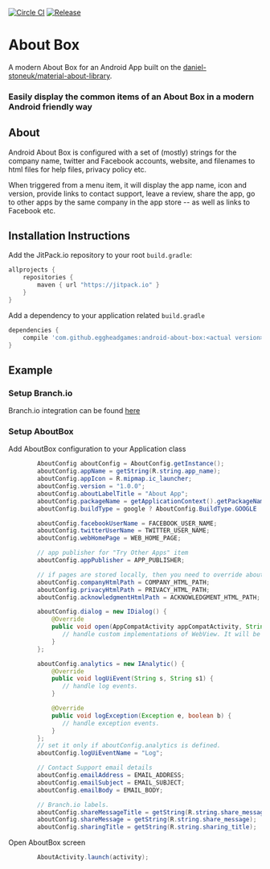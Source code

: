 [![Circle CI](https://circleci.com/gh/eggheadgames/android-about-box.svg?style=svg)](https://circleci.com/gh/eggheadgames/android-about-box)
[![Release](https://jitpack.io/v/eggheadgames/android-about-box.svg)](https://jitpack.io/#eggheadgames/android-about-box)

# About Box
A modern About Box for an Android App built on the [daniel-stoneuk/material-about-library](https://github.com/daniel-stoneuk/material-about-library).

### Easily display the common items of an About Box in a modern Android friendly way

## About

Android About Box is configured with a set of (mostly) strings for the company name, twitter and Facebook accounts, website, and filenames to html files for help files, privacy policy etc.  

When triggered from a menu item, it will display the app name, icon and version, provide links to contact support, leave a review, share the app, go to other apps by the same company in the app store -- as well as links to Facebook etc.

## Installation Instructions

Add the JitPack.io repository to your root `build.gradle`:

```gradle
allprojects {
    repositories {
        maven { url "https://jitpack.io" }
    }
}
```

Add a dependency to your application related `build.gradle`

```gradle
dependencies {
    compile 'com.github.eggheadgames:android-about-box:<actual version>'
}
```

## Example
### Setup Branch.io

Branch.io integration can be found [here](https://github.com/BranchMetrics/android-branch-deep-linking)

### Setup AboutBox

Add AboutBox configuration to your Application class

```java
        AboutConfig aboutConfig = AboutConfig.getInstance();
        aboutConfig.appName = getString(R.string.app_name);
        aboutConfig.appIcon = R.mipmap.ic_launcher;
        aboutConfig.version = "1.0.0";
        aboutConfig.aboutLabelTitle = "About App";
        aboutConfig.packageName = getApplicationContext().getPackageName();
        aboutConfig.buildType = google ? AboutConfig.BuildType.GOOGLE : AboutConfig.BuildType.AMAZON;

        aboutConfig.facebookUserName = FACEBOOK_USER_NAME;
        aboutConfig.twitterUserName = TWITTER_USER_NAME;
        aboutConfig.webHomePage = WEB_HOME_PAGE;

        // app publisher for "Try Other Apps" item
        aboutConfig.appPublisher = APP_PUBLISHER;

        // if pages are stored locally, then you need to override aboutConfig.dialog to be able use custom WebView
        aboutConfig.companyHtmlPath = COMPANY_HTML_PATH;
        aboutConfig.privacyHtmlPath = PRIVACY_HTML_PATH;
        aboutConfig.acknowledgmentHtmlPath = ACKNOWLEDGMENT_HTML_PATH;

        aboutConfig.dialog = new IDialog() {
            @Override
            public void open(AppCompatActivity appCompatActivity, String url, String tag) {
               // handle custom implementations of WebView. It will be called when user click to web items. (Example: "Privacy", "Acknowledgments" and "About")
            }
        };

        aboutConfig.analytics = new IAnalytic() {
            @Override
            public void logUiEvent(String s, String s1) {
               // handle log events.
            }

            @Override
            public void logException(Exception e, boolean b) {
               // handle exception events.
            }
        };
        // set it only if aboutConfig.analytics is defined.
        aboutConfig.logUiEventName = "Log";

        // Contact Support email details
        aboutConfig.emailAddress = EMAIL_ADDRESS;
        aboutConfig.emailSubject = EMAIL_SUBJECT;
        aboutConfig.emailBody = EMAIL_BODY;

        // Branch.io labels.
        aboutConfig.shareMessageTitle = getString(R.string.share_message_title);
        aboutConfig.shareMessage = getString(R.string.share_message);
        aboutConfig.sharingTitle = getString(R.string.sharing_title);
```

Open AboutBox screen

```java
        AboutActivity.launch(activity);
```

